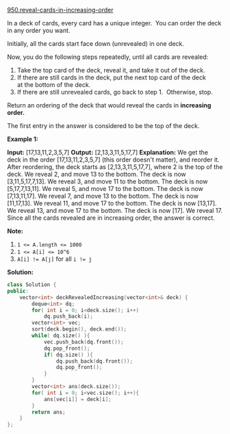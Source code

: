 [950.reveal-cards-in-increasing-order](https://leetcode.com/problems/reveal-cards-in-increasing-order/)  

In a deck of cards, every card has a unique integer.  You can order the deck in any order you want.

Initially, all the cards start face down (unrevealed) in one deck.

Now, you do the following steps repeatedly, until all cards are revealed:

1.  Take the top card of the deck, reveal it, and take it out of the deck.
2.  If there are still cards in the deck, put the next top card of the deck at the bottom of the deck.
3.  If there are still unrevealed cards, go back to step 1.  Otherwise, stop.

Return an ordering of the deck that would reveal the cards in **increasing order.**

The first entry in the answer is considered to be the top of the deck.

**Example 1:**

**Input:** \[17,13,11,2,3,5,7\]
**Output:** \[2,13,3,11,5,17,7\]
**Explanation:** 
We get the deck in the order \[17,13,11,2,3,5,7\] (this order doesn't matter), and reorder it.
After reordering, the deck starts as \[2,13,3,11,5,17,7\], where 2 is the top of the deck.
We reveal 2, and move 13 to the bottom.  The deck is now \[3,11,5,17,7,13\].
We reveal 3, and move 11 to the bottom.  The deck is now \[5,17,7,13,11\].
We reveal 5, and move 17 to the bottom.  The deck is now \[7,13,11,17\].
We reveal 7, and move 13 to the bottom.  The deck is now \[11,17,13\].
We reveal 11, and move 17 to the bottom.  The deck is now \[13,17\].
We reveal 13, and move 17 to the bottom.  The deck is now \[17\].
We reveal 17.
Since all the cards revealed are in increasing order, the answer is correct.

**Note:**

1.  `1 <= A.length <= 1000`
2.  `1 <= A[i] <= 10^6`
3.  `A[i] != A[j]` for all `i != j`  



**Solution:**  

```cpp
class Solution {
public:
    vector<int> deckRevealedIncreasing(vector<int>& deck) {
        deque<int> dq;
        for( int i = 0; i<deck.size(); i++)
            dq.push_back(i);
        vector<int> vec;
        sort(deck.begin(), deck.end());
        while( dq.size() ){
            vec.push_back(dq.front());
            dq.pop_front();
            if( dq.size() ){
                dq.push_back(dq.front());
                dq.pop_front();
            }
        }
        vector<int> ans(deck.size());
        for( int i = 0; i<vec.size(); i++){
            ans[vec[i]] = deck[i];
        }
        return ans;
    }
};
```
      